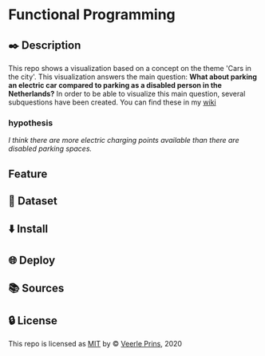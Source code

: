 # Functional Programming
## :black_nib: Description
This repo shows a visualization based on a concept on the theme 'Cars in the city'. This visualization answers the main question:
**What about parking an electric car compared to parking as a disabled person in the Netherlands?**
In order to be able to visualize this main question, several subquestions have been created. You can find these in my [wiki](https://github.com/veerleprins/functional-programming/wiki/Concept)

### hypothesis
*I think there are more electric charging points available than there are disabled parking spaces.*

## Feature
## :link: Dataset
## :arrow_down: Install

## :globe_with_meridians: Deploy
## :books: Sources

## :lock: License
This repo is licensed as [MIT](https://github.com/veerleprins/functional-programming/blob/main/LICENSE) by :copyright: [Veerle Prins](https://github.com/veerleprins), 2020